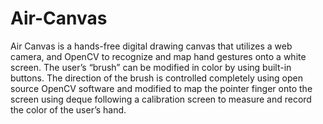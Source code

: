 # Air-Canvas
Air Canvas is a hands-free digital drawing canvas that utilizes a web camera, and OpenCV to recognize and map hand gestures onto a white screen. The user’s “brush” can be modified in color by using built-in buttons. The direction of the brush is controlled completely using open source OpenCV software and modified to map the pointer finger onto the screen using deque following a calibration screen to measure and record the color of the user’s hand. 

